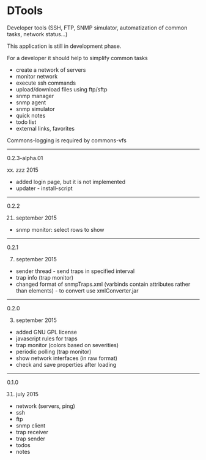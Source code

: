 # DTools
Developer tools (SSH, FTP, SNMP simulator, automatization of common tasks, network status...)

This application is still in development phase.

For a developer it should help to simplify common tasks
- create a network of servers
- monitor network
- execute ssh commands
- upload/download files using ftp/sftp
- snmp manager
- snmp agent
- snmp simulator
- quick notes
- todo list
- external links, favorites



Commons-logging is required by commons-vfs

-----------------------------------------------------------

0.2.3-alpha.01

xx. zzz 2015

- added login page, but it is not implemented
- updater - install-script

-----------------------------------------------------------

0.2.2

21. september 2015

- snmp monitor: select rows to show

-----------------------------------------------------------

0.2.1

07. september 2015

- sender thread - send traps in specified interval
- trap info (trap monitor)
- changed format of snmpTraps.xml (varbinds contain attributes rather than elements) - to convert use xmlConverter.jar

-----------------------------------------------------------

0.2.0

03. september 2015

- added GNU GPL license
- javascript rules for traps
- trap monitor (colors based on severities)
- periodic polling (trap monitor)
- show network interfaces (in raw format)
- check and save properties after loading

-----------------------------------------------------------

0.1.0

31. july 2015

- network (servers, ping)
- ssh
- ftp
- snmp client
- trap receiver
- trap sender
- todos
- notes


